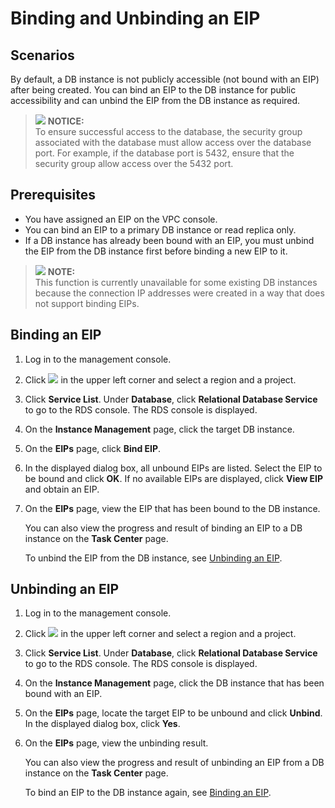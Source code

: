# Binding and Unbinding an EIP<a name="en-us_topic_pg_public_accessibility"></a>

## **Scenarios**<a name="en-us_topic_0192953725_section26758795194119"></a>

By default, a DB instance is not publicly accessible \(not bound with an EIP\) after being created. You can bind an EIP to the DB instance for public accessibility and can unbind the EIP from the DB instance as required.

>![](/images/icon-notice.gif) **NOTICE:**   
>To ensure successful access to the database, the security group associated with the database must allow access over the database port. For example, if the database port is 5432, ensure that the security group allow access over the 5432 port.  

## Prerequisites<a name="en-us_topic_0192953725_section25123869979"></a>

-   You have assigned an EIP on the VPC console.
-   You can bind an EIP to a primary DB instance or read replica only.
-   If a DB instance has already been bound with an EIP, you must unbind the EIP from the DB instance first before binding a new EIP to it.

>![](/images/icon-note.gif) **NOTE:**   
>This function is currently unavailable for some existing DB instances because the connection IP addresses were created in a way that does not support binding EIPs.  

## Binding an EIP<a name="en-us_topic_0192953725_section3199593620428"></a>

1.  Log in to the management console.
2.  Click  ![](figures/region.png)  in the upper left corner and select a region and a project.
3.  Click  **Service List**. Under  **Database**, click  **Relational Database Service**  to go to the RDS console. The RDS console is displayed.
4.  On the  **Instance Management**  page, click the target DB instance.
5.  On the  **EIPs**  page, click  **Bind EIP**.
6.  In the displayed dialog box, all unbound EIPs are listed. Select the EIP to be bound and click  **OK**. If no available EIPs are displayed, click  **View EIP**  and obtain an EIP.
7.  On the  **EIPs**  page, view the EIP that has been bound to the DB instance.

    You can also view the progress and result of binding an EIP to a DB instance on the  **Task Center**  page.

    To unbind the EIP from the DB instance, see  [Unbinding an EIP](#en-us_topic_0192953725_section186511510267).


## Unbinding an EIP<a name="en-us_topic_0192953725_section186511510267"></a>

1.  Log in to the management console.
2.  Click  ![](figures/region.png)  in the upper left corner and select a region and a project.
3.  Click  **Service List**. Under  **Database**, click  **Relational Database Service**  to go to the RDS console. The RDS console is displayed.
4.  On the  **Instance Management**  page, click the DB instance that has been bound with an EIP.
5.  On the  **EIPs**  page, locate the target EIP to be unbound and click  **Unbind**. In the displayed dialog box, click  **Yes**.
6.  On the  **EIPs**  page, view the unbinding result.

    You can also view the progress and result of unbinding an EIP from a DB instance on the  **Task Center**  page.

    To bind an EIP to the DB instance again, see  [Binding an EIP](#en-us_topic_0192953725_section3199593620428).


